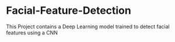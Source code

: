 # Facial-Feature-Detection
This Project contains a Deep Learning model trained to detect facial features using a CNN
